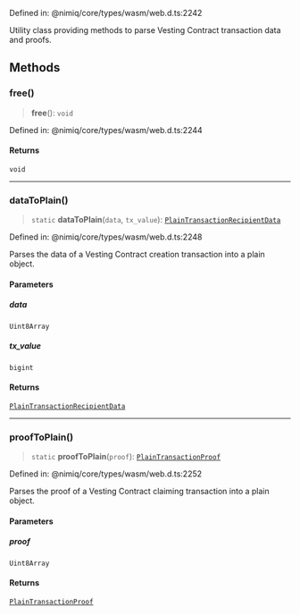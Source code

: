 Defined in: @nimiq/core/types/wasm/web.d.ts:2242

Utility class providing methods to parse Vesting Contract transaction data and proofs.

## Methods

### free()

> **free**(): `void`

Defined in: @nimiq/core/types/wasm/web.d.ts:2244

#### Returns

`void`

***

### dataToPlain()

> `static` **dataToPlain**(`data`, `tx_value`): [`PlainTransactionRecipientData`](../type-aliases/PlainTransactionRecipientData.md)

Defined in: @nimiq/core/types/wasm/web.d.ts:2248

Parses the data of a Vesting Contract creation transaction into a plain object.

#### Parameters

##### data

`Uint8Array`

##### tx\_value

`bigint`

#### Returns

[`PlainTransactionRecipientData`](../type-aliases/PlainTransactionRecipientData.md)

***

### proofToPlain()

> `static` **proofToPlain**(`proof`): [`PlainTransactionProof`](../type-aliases/PlainTransactionProof.md)

Defined in: @nimiq/core/types/wasm/web.d.ts:2252

Parses the proof of a Vesting Contract claiming transaction into a plain object.

#### Parameters

##### proof

`Uint8Array`

#### Returns

[`PlainTransactionProof`](../type-aliases/PlainTransactionProof.md)
